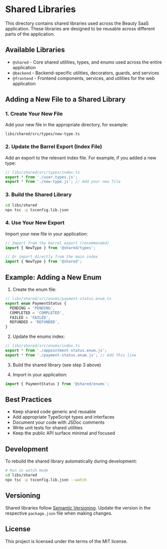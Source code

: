 # Shared Libraries

This directory contains shared libraries used across the Beauty SaaS application. These libraries are designed to be reusable across different parts of the application.

## Available Libraries

- `@shared` - Core shared utilities, types, and enums used across the entire application
- `@backend` - Backend-specific utilities, decorators, guards, and services
- `@frontend` - Frontend components, services, and utilities for the web application

## Adding a New File to a Shared Library

### 1. Create Your New File

Add your new file in the appropriate directory, for example:

```
libs/shared/src/types/new-type.ts
```

### 2. Update the Barrel Export (Index File)

Add an export to the relevant index file. For example, if you added a new type:

```typescript
// libs/shared/src/types/index.ts
export * from './user.types.js';
export * from './new-type.js'; // Add your new file
```

### 3. Build the Shared Library

```bash
cd libs/shared
npx tsc -p tsconfig.lib.json
```

### 4. Use Your New Export

Import your new file in your application:

```typescript
// Import from the barrel export (recommended)
import { NewType } from '@shared/types';

// Or import directly from the main index
import { NewType } from '@shared';
```

## Example: Adding a New Enum

1. Create the enum file:

```typescript
// libs/shared/src/enums/payment-status.enum.ts
export enum PaymentStatus {
  PENDING = 'PENDING',
  COMPLETED = 'COMPLETED',
  FAILED = 'FAILED',
  REFUNDED = 'REFUNDED',
}
```

2. Update the enums index:

```typescript
// libs/shared/src/enums/index.ts
export * from './appointment-status.enum.js';
export * from './payment-status.enum.js'; // Add this line
```

3. Build the shared library (see step 3 above)

4. Import in your application:

```typescript
import { PaymentStatus } from '@shared/enums';
```

## Best Practices

- Keep shared code generic and reusable
- Add appropriate TypeScript types and interfaces
- Document your code with JSDoc comments
- Write unit tests for shared utilities
- Keep the public API surface minimal and focused

## Development

To rebuild the shared library automatically during development:

```bash
# Run in watch mode
cd libs/shared
npx tsc -p tsconfig.lib.json --watch
```

## Versioning

Shared libraries follow [Semantic Versioning](https://semver.org/). Update the version in the respective `package.json` file when making changes.

## License

This project is licensed under the terms of the MIT license.
